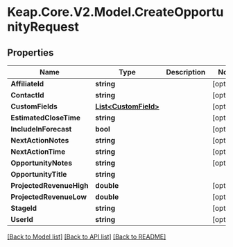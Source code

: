 # Keap.Core.V2.Model.CreateOpportunityRequest

## Properties

Name | Type | Description | Notes
------------ | ------------- | ------------- | -------------
**AffiliateId** | **string** |  | [optional] 
**ContactId** | **string** |  | [optional] 
**CustomFields** | [**List&lt;CustomField&gt;**](CustomField.md) |  | [optional] 
**EstimatedCloseTime** | **string** |  | [optional] 
**IncludeInForecast** | **bool** |  | [optional] 
**NextActionNotes** | **string** |  | [optional] 
**NextActionTime** | **string** |  | [optional] 
**OpportunityNotes** | **string** |  | [optional] 
**OpportunityTitle** | **string** |  | 
**ProjectedRevenueHigh** | **double** |  | [optional] 
**ProjectedRevenueLow** | **double** |  | [optional] 
**StageId** | **string** |  | [optional] 
**UserId** | **string** |  | [optional] 

[[Back to Model list]](../README.md#documentation-for-models) [[Back to API list]](../README.md#documentation-for-api-endpoints) [[Back to README]](../README.md)

